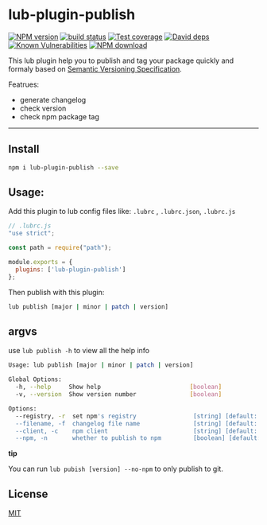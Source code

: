 # lub-plugin-publish



[![NPM version][npm-image]][npm-url]
[![build status][travis-image]][travis-url]
[![Test coverage][codecov-image]][codecov-url]
[![David deps][david-image]][david-url]
[![Known Vulnerabilities][snyk-image]][snyk-url]
[![NPM download][download-image]][download-url]

[npm-image]: https://img.shields.io/npm/v/lub-plugin-publish.svg?style=flat-square
[npm-url]: https://npmjs.org/package/lub-plugin-publish
[travis-image]: https://img.shields.io/travis/lubjs/lub-plugin-publish.svg?style=flat-square
[travis-url]: https://travis-ci.org/lubjs/lub-plugin-publish
[codecov-image]: https://codecov.io/gh/lubjs/lub-plugin-publish/branch/master/graph/badge.svg
[codecov-url]: https://codecov.io/gh/lubjs/lub-plugin-publish
[david-image]: https://img.shields.io/david/lubjs/lub-plugin-publish.svg?style=flat-square
[david-url]: https://david-dm.org/lubjs/lub-plugin-publish
[snyk-image]: https://snyk.io/test/npm/lub-plugin-publish/badge.svg?style=flat-square
[snyk-url]: https://snyk.io/test/npm/lub-plugin-publish
[download-image]: https://img.shields.io/npm/dm/lub-plugin-publish.svg?style=flat-square
[download-url]: https://npmjs.org/package/lub-plugin-publish

This lub plugin help you to publish and tag your package quickly and formaly based on [Semantic Versioning Specification](https://github.com/semver/semver).

Featrues:
- generate changelog
- check version
- check npm package tag

---

## Install

```bash
npm i lub-plugin-publish --save
```

## Usage:

Add this plugin to lub config files like: `.lubrc` , `.lubrc.json`, `.lubrc.js`

```javascript
// .lubrc.js
"use strict";

const path = require("path");

module.exports = {
  plugins: ['lub-plugin-publish']
};

```

Then publish with this plugin:
```bash
lub publish [major | minor | patch | version]
```

## argvs

use `lub publish -h` to view all the help info

```bash
Usage: lub publish [major | minor | patch | version]

Global Options:
  -h, --help     Show help                         [boolean]
  -v, --version  Show version number               [boolean]

Options:
  --registry, -r  set npm's registry                [string] [default: "https://registry.npmjs.org"]
  --filename, -f  changelog file name               [string] [default: "CHANGELOG"]
  --client, -c    npm client                        [string] [default: "npm"]
  --npm, -n       whether to publish to npm         [boolean] [default: true]
```

**tip**

You can run `lub pubish [version] --no-npm` to only publish to git.

## License

[MIT](LICENSE)